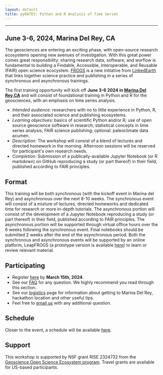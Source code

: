 ```yaml
---
layout: default
title: pyRATES: Python and R Analysis of Time SerieS
---
```

---

## June 3-6, 2024, Marina Del Rey, CA
The geosciences are entering an exciting phase, with open-source research ecosystems opening new avenues of investigation. With this great power comes great responsibility: sharing research data, software, and worflow is fundamental to building a Findable, Accessible, Interoperable, and Reusable (FAIR) open science ecocystem. [FROGS](http://linked.earth/FROGS/about) is a new initiative from [LinkedEarth](http://linked.earth) that links together science practice and publishing in a series of synchronous and asynchronous trainings. 

The first training opportunity will kick off **June 3-6 2024 in [Marina Del Rey,CA](https://linkedearth.github.io/FROGS/marina)** and will consist of foundational training in Python and R for the geosciences, with an emphasis on time series analysis. 

* *Intended audience:* researchers with no to little experience in Python, R, and their associated science and publishing ecosystems. 
* *Learning objectives:* basics of scientific Python and/or R; use of open source geoscience software in research; statistical concepts in time series analysis; FAIR science publishing; optional: paleoclimate data acumen. 
* *Description:* The workshop will consist of a blend of lectures and directed homework in the morning. Afternoon sessions will be reserved for participant's own research needs. 
* *Completion:* Submission of a publically-available Jupyter Notebook (or R markdown) on GitHub reproducing a study (or part thereof) in their field, published according to FAIR principles. 

## Format
This training will be both synchronous (with the kickoff event in Marina del Rey) and asynchronous over the next 8-10 weeks. The synchronous event will consist of a mixture of lectures, directed homeworks and dedicated time for research or more in-depth tutorials. The asynchronous portion will consist of the development of a Jupyter Notebook reproducing a study (or part thereof) in their field, published according to FAIR principles. The asynchronous portion will be supported through virtual office hours over the 6 weeks following the synchronous event. Final notebooks should be submitted 2 weeks after the end of the asynchronous period. Both the synchronous and asynchronous events will be supported by an online platform, LeapFROGS (a prototype version is available [here](http://linked.earth/ec_workshops_py/)) to learn or review relevant material.

## Participating
* Register [here](https://forms.gle/5kchNDdUAYM8xkaP8) by **March 15th, 2024**. 
* See our [FAQ](https://linkedearth.github.io/FROGS/faq) for any question. We highly recommend you read through this section.
* See our [logistics](https://linkedearth.github.io/FROGS/marina) page for information about getting to Marina Del Rey, hackathon location and other useful tips. 
* Feel free to [email us](mailto:linkedearth@gmail.com) with any additional question.

## Schedule

Closer to the event, a schedule will be available [here](https://linkedearth.github.io/FROGS/schedule).

## Support

This workshop is supported by NSF grant RISE 2324732 from the [Geoscience Open Science Ecosystem program](https://new.nsf.gov/funding/opportunities/geosciences-open-science-ecosystem-geo-ose). Travel grants are available for US-based participants. 

